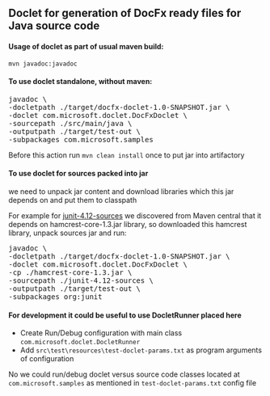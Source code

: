 
## Doclet for generation of DocFx ready files for Java source code

#### Usage of doclet as part of usual maven build:  
`mvn javadoc:javadoc`

#### To use doclet standalone, without maven:    
<pre>
javadoc \
-docletpath ./target/docfx-doclet-1.0-SNAPSHOT.jar \
-doclet com.microsoft.doclet.DocFxDoclet \
-sourcepath ./src/main/java \
-outputpath ./target/test-out \
-subpackages com.microsoft.samples
</pre>
Before this action run `mvn clean install` once to put jar into artifactory

#### To use doclet for sources packed into jar  
we need to unpack jar content and download libraries which this jar depends on 
and put them to classpath  

For example for [junit-4.12-sources](https://mvnrepository.com/artifact/junit/junit/4.12) we discovered from Maven central 
that it depends on hamcrest-core-1.3.jar library, so downloaded this hamcrest library, unpack sources jar and run:
<pre>
javadoc \
-docletpath ./target/docfx-doclet-1.0-SNAPSHOT.jar \
-doclet com.microsoft.doclet.DocFxDoclet \
-cp ./hamcrest-core-1.3.jar \
-sourcepath ./junit-4.12-sources \
-outputpath ./target/test-out \
-subpackages org:junit
</pre>

#### For development it could be useful to use DocletRunner placed here
- Create Run/Debug configuration with main class `com.microsoft.doclet.DocletRunner`
- Add `src\test\resources\test-doclet-params.txt` as program arguments of configuration

No we could run/debug doclet versus source code classes located at `com.microsoft.samples` 
as mentioned in `test-doclet-params.txt` config file
